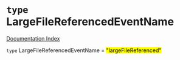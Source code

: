 # `type` LargeFileReferencedEventName

[Documentation Index](../README.md)

`type` LargeFileReferencedEventName = <mark>"largeFileReferenced"</mark>